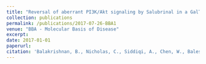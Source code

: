 ```yaml
---
title: "Reversal of aberrant PI3K/Akt signaling by Salubrinal in a GalT-deficient mouse model"
collection: publications
permalink: /publications/2017-07-26-BBA1
venue: "BBA - Molecular Basis of Disease"
excerpt:
date: 2017-01-01
paperurl:
citation: 'Balakrishnan, B., Nicholas, C., Siddiqi, A., Chen, W., Bales, E., Feng, M., Johnson, J., Lai, K. (2017). "Reversal of aberrant PI3K/Akt signaling by Salubrinal in a GalT-deficient mouse model." <i>BBA - Molecular Basis of Disease, </i> 1863, 12:3286-3293.'
---
```

